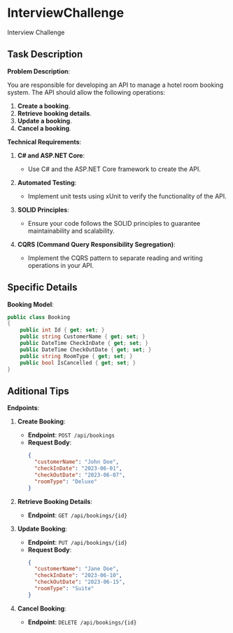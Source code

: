 # InterviewChallenge
Interview Challenge

## Task Description

**Problem Description**:

You are responsible for developing an API to manage a hotel room booking system. The API should allow the following operations:

1. **Create a booking**.
2. **Retrieve booking details**.
3. **Update a booking**.
4. **Cancel a booking**.  

**Technical Requirements**:

1. **C# and ASP.NET Core**:
   - Use C# and the ASP.NET Core framework to create the API.

2. **Automated Testing**:
   - Implement unit tests using xUnit to verify the functionality of the API.

3. **SOLID Principles**:
   - Ensure your code follows the SOLID principles to guarantee maintainability and scalability.

4. **CQRS (Command Query Responsibility Segregation)**:
   - Implement the CQRS pattern to separate reading and writing operations in your API.

## Specific Details

**Booking Model**:
```csharp
public class Booking
{
    public int Id { get; set; }
    public string CustomerName { get; set; }
    public DateTime CheckInDate { get; set; }
    public DateTime CheckOutDate { get; set; }
    public string RoomType { get; set; }
    public bool IsCancelled { get; set; }
}
```

## Aditional Tips
**Endpoints**:

1. **Create Booking**:
   - **Endpoint**: `POST /api/bookings`
   - **Request Body**:
     ```json
     {
       "customerName": "John Doe",
       "checkInDate": "2023-06-01",
       "checkOutDate": "2023-06-07",
       "roomType": "Deluxe"
     }
     ```

2. **Retrieve Booking Details**:
   - **Endpoint**: `GET /api/bookings/{id}`

3. **Update Booking**:
   - **Endpoint**: `PUT /api/bookings/{id}`
   - **Request Body**:
     ```json
     {
       "customerName": "Jane Doe",
       "checkInDate": "2023-06-10",
       "checkOutDate": "2023-06-15",
       "roomType": "Suite"
     }
     ```

4. **Cancel Booking**:
   - **Endpoint**: `DELETE /api/bookings/{id}`